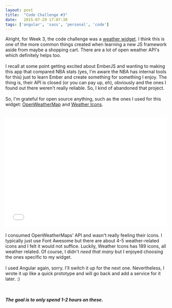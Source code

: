 ```yaml
---
layout: post
title:  "Code Challenge #3"
date:   2015-07-29 17:07:30
tags: ['angular', 'sass', 'personal', 'code']
---
```


Alright, for Week 3, the code challenge was a <a href="http://codepen.io/DevWars/pen/XbPaNg">weather widget</a>. I think this is one of the more common things created when learning a new JS framework aside from maybe a shopping cart. There are a lot of open weather API's which definitely helps too.
<br/><br/>
I recall at some point getting excited about EmberJS and wanting to making this app that compared NBA stats (yes, I'm aware the NBA has internal tools for this) just to learn Ember and create something for something I enjoy. The thing is, their API is closed (or you can pay up, eh), obviously and the ones I found out there weren't really reliable. So, I kind of abandoned that project.
<br/><br/>
So, I'm grateful for open source anything, such as the ones I used for this widget: <a href="http://openweathermap.org/">OpenWeatherMap</a> and <a href="https://erikflowers.github.io/weather-icons/">Weather Icons</a>.
<br/><br/>
<iframe height='343' scrolling='no' src='//codepen.io/sceendy/embed/zGmxZz/?height=343&theme-id=11022&default-tab=result' frameborder='no' allowtransparency='true' allowfullscreen='true' style='width: 100%;'>See the Pen <a href='http://codepen.io/sceendy/pen/zGmxZz/'>Weather Widget</a> by Cindy Juarez (<a href='http://codepen.io/sceendy'>@sceendy</a>) on <a href='http://codepen.io'>CodePen</a>.
</iframe>
<br/><br/>
I consumed OpenWeatherMaps' API and wasn't really feeling their icons. I typically just use Font Awesome but there are about 4-5 weather-related icons and I felt it would not suffice. Luckily, Weather Icons has 189 icons, all weather related. Of course, I didn't <i>need that many</i> but I enjoyed choosing the ones specific to my widget.
<br/><br/>
I used Angular again, sorry. I'll switch it up for the next one. Nevertheless, I wrote it up like a quick prototype and will go back and add a service for it later. :)

<br/><br/>
<i><b>The goal is to only spend 1-2 hours on these.</b></i>

